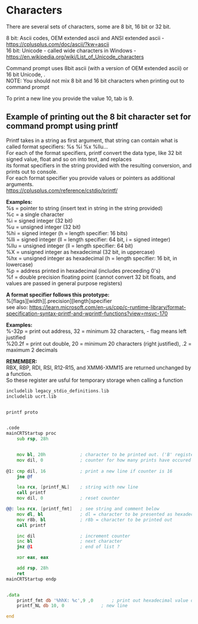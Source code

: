 # Characters
There are several sets of characters, some are 8 bit, 16 bit or 32 bit. <br>

8 bit: Ascii codes, OEM extended ascii and ANSI extended ascii - https://cplusplus.com/doc/ascii/?kw=ascii <br>
16 bit: Unicode - called wide characters in Windows - https://en.wikipedia.org/wiki/List_of_Unicode_characters

Command prompt uses 8bit ascii (with a version of OEM extended ascii) or 16 bit Unicode, . <br>
NOTE: You should not mix 8 bit and 16 bit characters when printing out to command prompt

To print a new line you provide the value 10, tab is 9.

## Example of printing out the 8 bit character set for command prompt using printf
Printf takes in a string as first argument, that string can contain what is called format specifiers: %s %i %x %llu... <br>
For each of the format specifiers, printf convert the data type, like 32 bit signed value, float and so on into text, and replaces <br>
its format specifiers in the string provided with the resulting conversion, and prints out to console. <br>
For each format specifier you provide values or pointers as additional arguments. <br>
https://cplusplus.com/reference/cstdio/printf/ <br>

**Examples:** <br>
%s = pointer to string (insert text in string in the string provided) <br>
%c = a single character <br>
%i = signed integer (32 bit) <br>
%u = unsigned integer (32 bit) <br>
%hi = signed integer (h = length specifier: 16 bits) <br>
%lli = signed integer (ll = length specifier: 64 bit, i = signed integer) <br>
%llu = unsigned integer (ll = length specifier: 64 bit)<br>
%X = unsigned  integer as hexadecimal (32 bit, in uppercase) <br>
%hx = unsigned integer as hexadecimal (h = length specifier: 16 bit, in lowercase) <br>
%p = address printed in hexadecimal (includes preceeding 0's) <br>
%f = double precision floating point (cannot convert 32 bit floats, and values are passed in general purpose registers)

**A format specifier follows this prototype:** <br>
%[flags][width][.precision][length]specifier <br>
see also: https://learn.microsoft.com/en-us/cpp/c-runtime-library/format-specification-syntax-printf-and-wprintf-functions?view=msvc-170

**Examples:**<br>
%-32p = print out address, 32 = minimum 32 characters, - flag means left justified <br>
%20.2f = print out double, 20 = minimum 20 characters (right justified), .2 = maximum 2 decimals


**REMEMBER:** <br>
RBX, RBP, RDI, RSI, R12-R15, and XMM6-XMM15 are returned unchanged by a function. <br >
So these register are usful for temporary storage when calling a function 

```asm
includelib legacy_stdio_definitions.lib
includelib ucrt.lib


printf proto


.code
mainCRTStartup proc
	sub rsp, 28h


	mov bl, 20h				; character to be printed out. ('B' register are unchanged after calling a DLL function)
	mov dil, 0				; counter for how many prints have occured ('DI' register are unchanged after call a DLL function)
	
@1:	cmp dil, 16				; print a new line if counter is 16
	jne @f

	lea rcx, [printf_NL]	; string with new line
	call printf
	mov dil, 0				; reset counter

@@:	lea rcx, [printf_fmt]	; see string and comment below
	mov dl, bl				; dl = character to be presented as hexadecimal value
	mov r8b, bl				; r8b = character to be printed out
	call printf

	inc dil					; increment counter
	inc bl					; next character
	jnz @1					; end of list ?

	xor eax, eax

	add rsp, 28h
	ret
mainCRTStartup endp


.data
	printf_fmt db '%hhX: %c',9 ,0		; print out hexadecimal value of 8 bit arg1 , print out character in arg2 , tab , 0
	printf_NL db 10, 0				; new line

end
```


